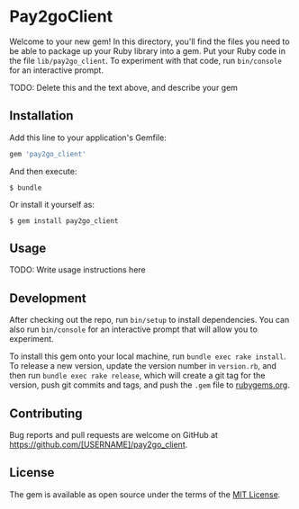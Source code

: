 # Pay2goClient

Welcome to your new gem! In this directory, you'll find the files you need to be able to package up your Ruby library into a gem. Put your Ruby code in the file `lib/pay2go_client`. To experiment with that code, run `bin/console` for an interactive prompt.

TODO: Delete this and the text above, and describe your gem

## Installation

Add this line to your application's Gemfile:

```ruby
gem 'pay2go_client'
```

And then execute:

    $ bundle

Or install it yourself as:

    $ gem install pay2go_client

## Usage

TODO: Write usage instructions here

## Development

After checking out the repo, run `bin/setup` to install dependencies. You can also run `bin/console` for an interactive prompt that will allow you to experiment.

To install this gem onto your local machine, run `bundle exec rake install`. To release a new version, update the version number in `version.rb`, and then run `bundle exec rake release`, which will create a git tag for the version, push git commits and tags, and push the `.gem` file to [rubygems.org](https://rubygems.org).

## Contributing

Bug reports and pull requests are welcome on GitHub at https://github.com/[USERNAME]/pay2go_client.


## License

The gem is available as open source under the terms of the [MIT License](http://opensource.org/licenses/MIT).

